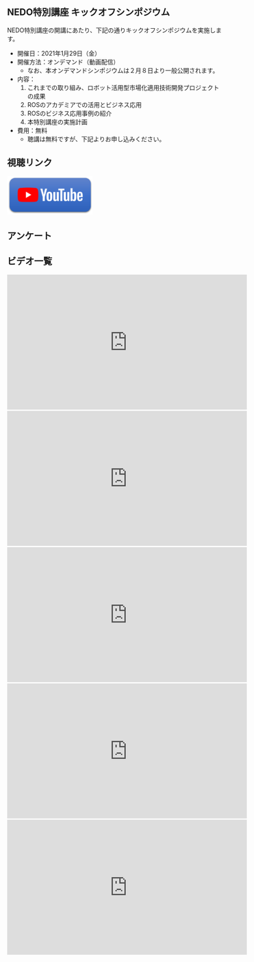 ## NEDO特別講座 キックオフシンポジウム

NEDO特別講座の開講にあたり、下記の通りキックオフシンポジウムを実施します。

- 開催日：2021年1月29日（金）
- 開催方法：オンデマンド（動画配信）
  - なお、本オンデマンドシンポジウムは２月８日より一般公開されます。
- 内容：
  1. これまでの取り組み、ロボット活用型市場化適用技術開発プロジェクトの成果
  1. ROSのアカデミアでの活用とビジネス応用
  1. ROSのビジネス応用事例の紹介
  1. 本特別講座の実施計画
 - 費用：無料
   - 聴講は無料ですが、下記よりお申し込みください。
   
<!-- ## 聴講申込
下記フォームよりお申し込みください。申し込まれた方には、1月28日に視聴リンクをメールにてお送り致します。-->

<!--<a href="https://forms.gle/xeGH2TZKeJckbcT68" alt="申し込みフォーム"><img src="https://user-images.githubusercontent.com/11814060/104677986-d09c9680-572d-11eb-8223-96e23cf8d541.png" width="200"></a>-->

## 視聴リンク

<a href="https://www.youtube.com/watch?v=1nrZEH6E-Gc&list=PL-X5CmW__vN8DkBzti7V8hmueMGoJUjYc" alt="視聴リンク"><img src="figs/youtube_button.png" width="200"></a>

## アンケート

## ビデオ一覧

<iframe width="560" height="315" src="https://www.youtube.com/embed/1nrZEH6E-Gc" frameborder="0" allow="accelerometer; autoplay; clipboard-write; encrypted-media; gyroscope; picture-in-picture" allowfullscreen></iframe>

<iframe width="560" height="315" src="https://www.youtube.com/embed/52rWGeUfP2c" frameborder="0" allow="accelerometer; autoplay; clipboard-write; encrypted-media; gyroscope; picture-in-picture" allowfullscreen></iframe>

<iframe width="560" height="315" src="https://www.youtube.com/embed/dfhaJWoaTK0" frameborder="0" allow="accelerometer; autoplay; clipboard-write; encrypted-media; gyroscope; picture-in-picture" allowfullscreen></iframe>

<iframe width="560" height="315" src="https://www.youtube.com/embed/wCzqs0xqLCo" frameborder="0" allow="accelerometer; autoplay; clipboard-write; encrypted-media; gyroscope; picture-in-picture" allowfullscreen></iframe>

<iframe width="560" height="315" src="https://www.youtube.com/embed/7QiT7wnN1mM" frameborder="0" allow="accelerometer; autoplay; clipboard-write; encrypted-media; gyroscope; picture-in-picture" allowfullscreen></iframe>
